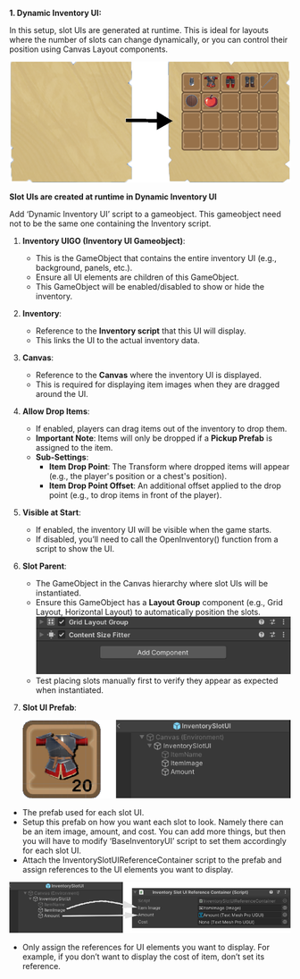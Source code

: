 
**1\. Dynamic Inventory UI:**

In this setup, slot UIs are generated at runtime. This is ideal for layouts where the number of slots can change dynamically, or you can control their position using Canvas Layout components.

![image](https://github.com/Shakti-crypto/InventorySystem/blob/main/Readme/Images/DynamicInventoryExample.png)

**Slot UIs are created at runtime in Dynamic Inventory UI**

Add ‘Dynamic Inventory UI’ script to a gameobject. This gameobject need not to be the same one containing the Inventory script.

1. **Inventory UIGO (Inventory UI Gameobject)**:
    - This is the GameObject that contains the entire inventory UI (e.g., background, panels, etc.).
    - Ensure all UI elements are children of this GameObject.
    - This GameObject will be enabled/disabled to show or hide the inventory.
2. **Inventory**:
    - Reference to the **Inventory script** that this UI will display.
    - This links the UI to the actual inventory data.
3. **Canvas**:
    - Reference to the **Canvas** where the inventory UI is displayed.
    - This is required for displaying item images when they are dragged around the UI.
4. **Allow Drop Items**:
    - If enabled, players can drag items out of the inventory to drop them.
    - **Important Note**: Items will only be dropped if a **Pickup Prefab** is assigned to the item.
    - **Sub-Settings**:
        - **Item Drop Point**: The Transform where dropped items will appear (e.g., the player's position or a chest's position).
        - **Item Drop Point Offset**: An additional offset applied to the drop point (e.g., to drop items in front of the player).
5. **Visible at Start**:
    - If enabled, the inventory UI will be visible when the game starts.
    - If disabled, you’ll need to call the OpenInventory() function from a script to show the UI.
6. **Slot Parent**:
    - The GameObject in the Canvas hierarchy where slot UIs will be instantiated.
    - Ensure this GameObject has a **Layout Group** component (e.g., Grid Layout, Horizontal Layout) to automatically position the slots.
      ![image](https://github.com/Shakti-crypto/InventorySystem/blob/main/Readme/Images/SlotParentGridLayout.png)
    - Test placing slots manually first to verify they appear as expected when instantiated.

7. **Slot UI Prefab**:
   
    ![image](https://github.com/Shakti-crypto/InventorySystem/blob/main/Readme/Images/SlotUIPrefabView.png)

- The prefab used for each slot UI.
- Setup this prefab on how you want each slot to look. Namely there can be an item image, amount, and cost. You can add more things, but then you will have to modify ‘BaseInventoryUI’ script to set them accordingly for each slot UI.
- Attach the InventorySlotUIReferenceContainer script to the prefab and assign references to the UI elements you want to display.
  
![image](https://github.com/Shakti-crypto/InventorySystem/blob/main/Readme/Images/SlotUIPrefab.png)

- Only assign the references for UI elements you want to display. For example, if you don’t want to display the cost of item, don’t set its reference.

